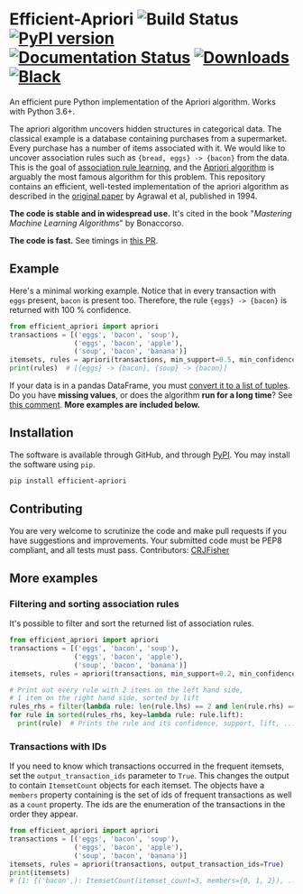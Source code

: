 # Efficient-Apriori ![Build Status](https://github.com/tommyod/Efficient-Apriori/workflows/Python%20CI/badge.svg?branch=master) [![PyPI version](https://badge.fury.io/py/efficient-apriori.svg)](https://pypi.org/project/efficient-apriori/) [![Documentation Status](https://readthedocs.org/projects/efficient-apriori/badge/?version=latest)](https://efficient-apriori.readthedocs.io/en/latest/?badge=latest) [![Downloads](https://pepy.tech/badge/efficient-apriori)](https://pepy.tech/project/efficient-apriori) [![Black](https://img.shields.io/badge/code%20style-black-000000.svg)](https://github.com/ambv/black)

An efficient pure Python implementation of the Apriori algorithm. Works with Python 3.6+.

The apriori algorithm uncovers hidden structures in categorical data.
The classical example is a database containing purchases from a supermarket.
Every purchase has a number of items associated with it.
We would like to uncover association rules such as `{bread, eggs} -> {bacon}` from the data.
This is the goal of [association rule learning](https://en.wikipedia.org/wiki/Association_rule_learning), and the [Apriori algorithm](https://en.wikipedia.org/wiki/Apriori_algorithm) is arguably the most famous algorithm for this problem.
This repository contains an efficient, well-tested implementation of the apriori algorithm as described in the [original paper](https://www.macs.hw.ac.uk/~dwcorne/Teaching/agrawal94fast.pdf) by Agrawal et al, published in 1994.

**The code is stable and in widespread use.** It's cited in the book "*Mastering Machine Learning Algorithms*" by Bonaccorso.

**The code is fast.** See timings in [this PR](https://github.com/tommyod/Efficient-Apriori/pull/40).


## Example

Here's a minimal working example.
Notice that in every transaction with `eggs` present, `bacon` is present too.
Therefore, the rule `{eggs} -> {bacon}` is returned with 100 % confidence.

```python
from efficient_apriori import apriori
transactions = [('eggs', 'bacon', 'soup'),
                ('eggs', 'bacon', 'apple'),
                ('soup', 'bacon', 'banana')]
itemsets, rules = apriori(transactions, min_support=0.5, min_confidence=1)
print(rules)  # [{eggs} -> {bacon}, {soup} -> {bacon}]
```
If your data is in a pandas DataFrame, you must [convert it to a list of tuples](https://github.com/tommyod/Efficient-Apriori/issues/12).
Do you have **missing values**, or does the algorithm **run for a long time**? See [this comment](https://github.com/tommyod/Efficient-Apriori/issues/30#issuecomment-626129085).
**More examples are included below.**

## Installation

The software is available through GitHub, and through [PyPI](https://pypi.org/project/efficient-apriori/).
You may install the software using `pip`.

```bash
pip install efficient-apriori
```

## Contributing

You are very welcome to scrutinize the code and make pull requests if you have suggestions and improvements.
Your submitted code must be PEP8 compliant, and all tests must pass.
Contributors: [CRJFisher](https://github.com/CRJFisher)

## More examples

### Filtering and sorting association rules

It's possible to filter and sort the returned list of association rules.

```python
from efficient_apriori import apriori
transactions = [('eggs', 'bacon', 'soup'),
                ('eggs', 'bacon', 'apple'),
                ('soup', 'bacon', 'banana')]
itemsets, rules = apriori(transactions, min_support=0.2, min_confidence=1)

# Print out every rule with 2 items on the left hand side,
# 1 item on the right hand side, sorted by lift
rules_rhs = filter(lambda rule: len(rule.lhs) == 2 and len(rule.rhs) == 1, rules)
for rule in sorted(rules_rhs, key=lambda rule: rule.lift):
  print(rule)  # Prints the rule and its confidence, support, lift, ...
```

### Transactions with IDs

If you need to know which transactions occurred in the frequent itemsets, set the `output_transaction_ids` parameter to `True`.
This changes the output to contain `ItemsetCount` objects for each itemset.
The objects have a `members` property containing is the set of ids of frequent transactions as well as a `count` property. 
The ids are the enumeration of the transactions in the order they appear.    

```python
from efficient_apriori import apriori
transactions = [('eggs', 'bacon', 'soup'),
                ('eggs', 'bacon', 'apple'),
                ('soup', 'bacon', 'banana')]
itemsets, rules = apriori(transactions, output_transaction_ids=True)
print(itemsets)
# {1: {('bacon',): ItemsetCount(itemset_count=3, members={0, 1, 2}), ...
```

